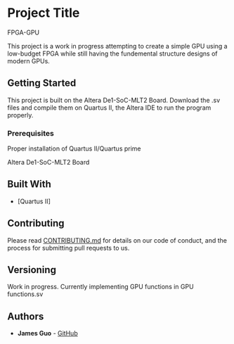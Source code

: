 # Project Title

FPGA-GPU

This project is a work in progress attempting to create a simple GPU using a low-budget FPGA while still having the fundemental structure designs of modern GPUs.

## Getting Started

This project is built on the Altera De1-SoC-MLT2 Board. Download the .sv files and compile them on Quartus II, the Altera IDE
to run the program properly.

### Prerequisites

Proper installation of Quartus II/Quartus prime

Altera De1-SoC-MLT2 Board


## Built With

* [Quartus II]

## Contributing

Please read [CONTRIBUTING.md](https://gist.github.com/PurpleBooth/b24679402957c63ec426) for details on our code of conduct, and the process for submitting pull requests to us.

## Versioning

Work in progress. Currently implementing GPU functions in GPU functions.sv

## Authors

* **James Guo** - [GitHub](https://github.com/JamesG321)
